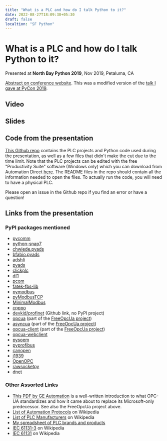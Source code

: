 ```yaml
---
title: "What is a PLC and how do I talk Python to it?"
date: 2022-08-27T18:09:38+05:30
draft: false
localtion: "SF Python"
---
```


What is a PLC and how do I talk Python to it?
=============================================


Presented at **North Bay Python 2019**, Nov 2019, Petaluma, CA


[Abstract on conference website](https://2019.northbaypython.org/schedule/presentation/17/). This was a modified version of the [talk I gave at PyCon 2019](./pycon2019.html).


Video
-----



Slides
------





Code from the presentation
--------------------------



[This Github repo](https://github.com/jonemo/pycon2019-plc-demo) contains the PLC projects and Python code used during the presentation, as well as a few files that didn't make the cut due to the time limit.
 Note that the PLC projects can be edited with the free "Productivity Suite" software (Windows only) which you can download from Automation Direct [here](https://support.automationdirect.com/products/p3000.html).
 The README files in the repo should contain all the information needed to open the files.
 To actually run the code, you will need to have a physical PLC.
 


Please open an issue in the Github repo if you find an error or have a question!


Links from the presentation
---------------------------


### PyPI packages mentioned


* [pycomm](https://pypi.org/project/pycomm/)
* [python-snap7](https://pypi.org/project/python-snap7/)
* [chwiede.pyads](https://pypi.org/project/chwiede.pyads/)
* [bfabio.pyads](https://pypi.org/project/bfabio.pyads/)
* [adshli](https://pypi.org/project/adshli/)
* [pyads](https://pypi.org/project/pyads/)
* [clickplc](https://pypi.org/project/clickplc/)
* [df1](https://pypi.org/project/df1/)
* [pcom](https://pypi.org/project/pcom/)
* [fatek-fbs-lib](https://pypi.org/project/fatek-fbs-lib/)
* [pymodbus](https://pypi.org/project/pymodbus/)
* [pyModbusTCP](https://pypi.org/project/pyModbusTCP/)
* [MinimalModbus](https://pypi.org/project/MinimalModbus/)
* [cpppo](https://pypi.org/project/cpppo/)
* [devkid/profinet](https://github.com/devkid/profinet) (Github link, no PyPI project)
* [opcua](https://pypi.org/project/opcua/) (part of the [FreeOpcUa project](https://github.com/FreeOpcUa/))
* [asyncua](https://pypi.org/project/asyncua/) (part of the [FreeOpcUa project](https://github.com/FreeOpcUa/))
* [opcua-client](https://pypi.org/project/opcua-client/) (part of the [FreeOpcUa project](https://github.com/FreeOpcUa/))
* [opcua-webclient](https://pypi.org/project/opcua-webclient/)
* [pysoem](https://pypi.org/project/pysoem/)
* [pyprofibus](https://pypi.org/project/pyprofibus/)
* [canopen](https://pypi.org/project/canopen/)
* [j1939](https://pypi.org/project/j1939/)
* [OpenOPC](https://pypi.org/project/OpenOPC/)
* [rawsocketpy](https://pypi.org/project/rawsocketpy/)
* [dnet](https://pypi.org/project/dnet/)


### Other Assorted Links


* [This PDF by GE Automation](http://www.geautomation.com/system/files/files/opc_ua_-_the_information_backbone_wp_gft909_2.pdf) is a well-written introduction to what OPC-UA standardizes and how it came about to replace its Microsoft-only predecessor. See also the FreeOpcUa project above.
* [List of Automation Protocols](https://en.wikipedia.org/wiki/List_of_automation_protocols) on Wikipedia
* [List of PLC Manufacturers](https://en.wikipedia.org/wiki/List_of_PLC_manufacturers) on Wikipedia
* [My spreadsheet of PLC brands and products](http://jonemo.github.io/neubertify/2019/04/27/list-of-plc-brand-names-and-products/)
* [IEC 61131-3](https://en.wikipedia.org/wiki/IEC_61131-3) on Wikipedia
* [IEC 61131](https://en.wikipedia.org/wiki/IEC_61131) on Wikipedia


